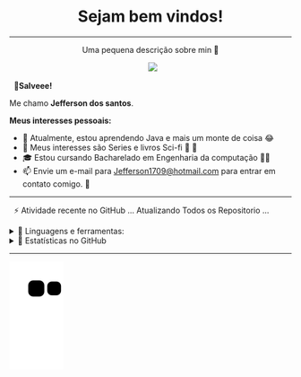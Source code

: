 <h1 align="center"> Sejam bem vindos! </h1>
<hr />
<p align="center">Uma pequena descrição sobre min 🤖</p>
<p align="center" >
  <a  href="https://www.linkedin.com/in/jefferson-santos-6330aa20b/" target="_blank"><img src="https://img.shields.io/badge/-LinkedIn-%230077B5?style=for-the-badge&logo=linkedin&logoColor=white" target="_blank"></a></p> 
<p align="left" > 
  <b>👋Salveee!</b>
</p>
<p align="left" >
Me chamo <b> Jefferson dos santos</b>.
</p>


**Meus interesses pessoais:**

- :seedling: Atualmente, estou aprendendo Java e mais um monte de coisa :joy:
- 🤔 Meus interesses são Series e livros Sci-fi :movie_camera: 📕
- :mortar_board: Estou cursando Bacharelado em Engenharia da computação 👩‍💻
- :mailbox: Envie um e-mail para Jefferson1709@hotmail.com para entrar em contato comigo. :email:

<hr />
 

  :zap: Atividade recente no GitHub</summary>
  ... Atualizando Todos os Repositorio  ...
 
<details>
  <summary>💼 Linguagens e ferramentas: </summary>

<p align="left">
<img src="https://raw.githubusercontent.com/devicons/devicon/master/icons/html5/html5-original-wordmark.svg" alt="html5" width="40" height="40"/> 
<img src="https://raw.githubusercontent.com/devicons/devicon/master/icons/css3/css3-original-wordmark.svg" alt="css3" width="40" height="40"/> 
<img src="https://raw.githubusercontent.com/devicons/devicon/master/icons/javascript/javascript-original.svg" alt="javascript" width="40" height="40"/> 
<img src="https://raw.githubusercontent.com/devicons/devicon/master/icons/react/react-original-wordmark.svg" alt="react" width="40" height="40"/> 
<img src="https://raw.githubusercontent.com/devicons/devicon/master/icons/mysql/mysql-original-wordmark.svg" alt="mysql" width="40" height="40"/> 
<img src="https://raw.githubusercontent.com/devicons/devicon/master/icons/mongodb/mongodb-original-wordmark.svg" alt="mongodb" width="40" height="40"/> 
<img src="https://raw.githubusercontent.com/devicons/devicon/master/icons/nodejs/nodejs-original-wordmark.svg" alt="nodejs" width="40" height="40"/> 
<img src="https://raw.githubusercontent.com/devicons/devicon/master/icons/linux/linux-original.svg" alt="linux" width="40" height="40" />
<img src="https://raw.githubusercontent.com/devicons/devicon/master/icons/git/git-original.svg" alt="git" width="40" height="40"/> 
<img src="https://raw.githubusercontent.com/devicons/devicon/master/icons/heroku/heroku-plain.svg" alt="heroku" width="40" height="40" />
<img src="https://raw.githubusercontent.com/devicons/devicon/master/icons/python/python-plain.svg" alt="Python" width="40" height="40" />
<img src="https://raw.githubusercontent.com/devicons/devicon/master/icons/jquery/jquery-plain.svg" alt="Jquery" width="40" height="40" />
<img src="https://raw.githubusercontent.com/devicons/devicon/master/icons/php/php-plain.svg" alt="PHP" width="40" height="40" />
<img src="https://raw.githubusercontent.com/devicons/devicon/master/icons/django/django-plain.svg" alt="Django" width="40" height="40" />
<img src="https://raw.githubusercontent.com/devicons/devicon/master/icons/bootstrap/bootstrap-plain.svg" alt="Bootstrap" width="40" height="40" />
<img src="https://raw.githubusercontent.com/devicons/devicon/master/icons/typescript/typescript-plain.svg" alt="typescript" width="40" height="40" />
<img src="https://raw.githubusercontent.com/github/explore/80688e429a7d4ef2fca1e82350fe8e3517d3494d/topics/visual-studio-code/visual-studio-code.png" alt="perl" width="40" height="40" />
</details>

</details>

<details>
  <summary>🔭 Estatísticas no GitHub</summary>
  <img height="180em" src="https://github-readme-stats.vercel.app/api?username=Jefferson1709&show_icons=true&theme=react&include_all_commits=true&count_private=true"/>
  <img height="180em" src="https://github-readme-stats.vercel.app/api/top-langs/?username=Jefferson1709&layout=compact&langs_count=7&theme=react"/>
  <p align="left"> <img src="https://komarev.com/ghpvc/?username=jefferson1709" alt="Hérika-Ströngreen" /> </p>
</details>

<div> 
<hr /> 
 
  ![Snake animation](https://github.com/Jefferson1709/jefferson1709/blob/output/github-contribution-grid-snake.svg) 
</div>
